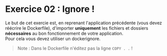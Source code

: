 # Exercice 02 : Ignore !

Le but de cet exercie est, en reprenant l'application précédente (vous devez réécrire le Dockerfile), d'importer **uniquement** les fichiers et dossiers **nécessaires** au bon fonctionnement de votre application.  
Pour cela vous devez utiliser un dockerignore.

> Note : Dans le Dockerfile n'éditez pas la ligne `COPY . .` !
